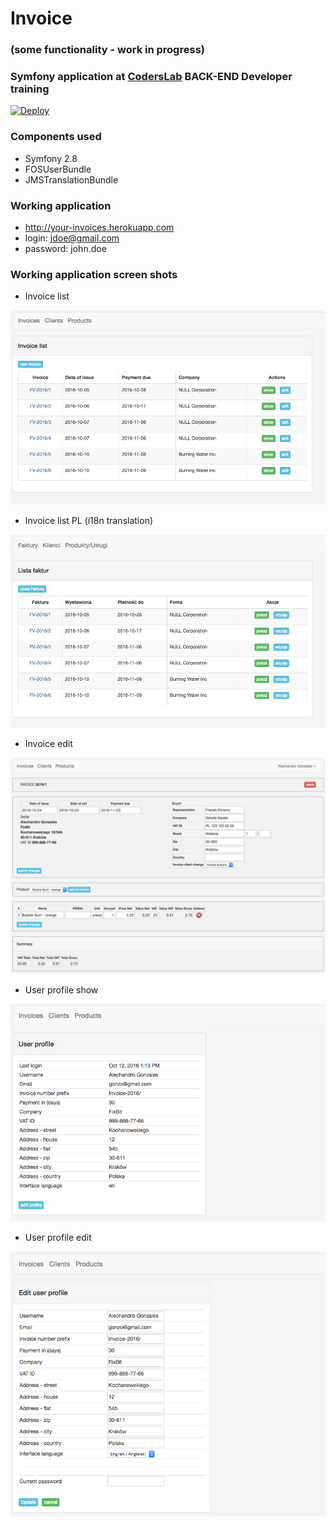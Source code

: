 # Invoice

### (some functionality - work in progress)

### **Symfony** application at <a target="_blank" href="http://coderslab.pl">CodersLab</a> **BACK-END Developer** training

[![Deploy](https://www.herokucdn.com/deploy/button.svg)](https://heroku.com/deploy)

### Components used
* Symfony 2.8
* FOSUserBundle
* JMSTranslationBundle

### Working application
 * http://your-invoices.herokuapp.com
 * login: jdoe@gmail.com
 * password: john.doe

### Working application screen shots

* Invoice list

<img src="web/img/invoice.list.png" width="600">

* Invoice list PL (i18n translation)

<img src="web/img/invoice.list.pl.png" width="600">


* Invoice edit

<img src="web/img/invoice.edit-new.png" width="600">

* User profile show

<img src="web/img/profile.show.png" width="600">

* User profile edit

<img src="web/img/profile.edit.png" width="600">